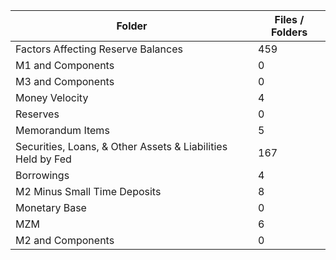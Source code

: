| Folder                                                      |   Files / Folders |
|-------------------------------------------------------------|-------------------|
| Factors Affecting Reserve Balances                          |               459 |
| M1 and Components                                           |                 0 |
| M3 and Components                                           |                 0 |
| Money Velocity                                              |                 4 |
| Reserves                                                    |                 0 |
| Memorandum Items                                            |                 5 |
| Securities, Loans, & Other Assets & Liabilities Held by Fed |               167 |
| Borrowings                                                  |                 4 |
| M2 Minus Small Time Deposits                                |                 8 |
| Monetary Base                                               |                 0 |
| MZM                                                         |                 6 |
| M2 and Components                                           |                 0 |
